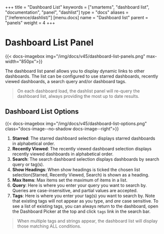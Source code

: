 +++
title = "Dashboard List"
keywords = ["smartems", "dashboard list", "documentation", "panel", "dashlist"]
type = "docs"
aliases = ["/reference/dashlist/"]
[menu.docs]
name = "Dashboard list"
parent = "panels"
weight = 4
+++


# Dashboard List Panel

{{< docs-imagebox img="/img/docs/v45/dashboard-list-panels.png" max-width="850px">}}

The dashboard list panel allows you to display dynamic links to other dashboards. The list can be configured to use starred dashboards, recently viewed dashboards, a search query and/or dashboard tags.

> On each dashboard load, the dashlist panel will re-query the dashboard list, always providing the most up to date results.

## Dashboard List Options

{{< docs-imagebox img="/img/docs/v45/dashboard-list-options.png" class="docs-image--no-shadow docs-image--right">}}

1. **Starred**: The starred dashboard selection displays starred dashboards in alphabetical order.
2. **Recently Viewed**: The recently viewed dashboard selection displays recently viewed dashboards in alphabetical order.
3. **Search**: The search dashboard selection displays dashboards by search query or tag(s).
4. **Show Headings**: When show headings is ticked the chosen list selection(Starred, Recently Viewed, Search) is shown as a heading.
5. **Max Items**: Max items set the maximum of items in a list.
6. **Query**: Here is where you enter your query you want to search by. Queries are case-insensitive, and partial values are accepted.
7. **Tags**: Here is where you enter your tag(s) you want to search by. Note that existing tags will not appear as you type, and *are* case sensitive. To see a list of existing tags, you can always return to the dashboard, open the Dashboard Picker at the top and click `tags` link in the search bar.

<div class="clearfix"></div>

> When multiple tags and strings appear, the dashboard list will display those matching ALL conditions.




